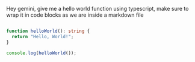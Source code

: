 Hey gemini, give me a hello world function using typescript, make sure to wrap it in code blocks as we are inside a markdown file
```typescript

function helloWorld(): string {
  return "Hello, World!";
}

console.log(helloWorld());
```

